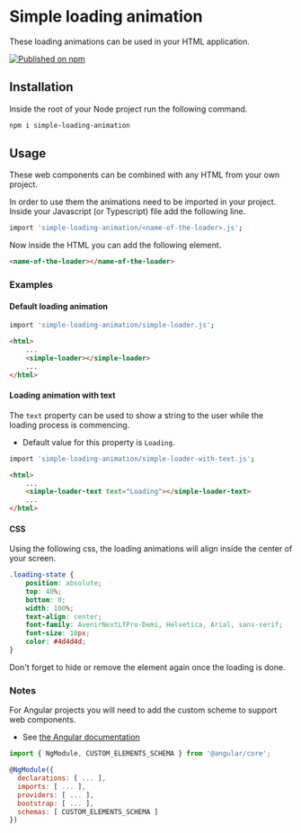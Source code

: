 # Simple loading animation

These loading animations can be used in your HTML application.

[![Published on npm](https://img.shields.io/npm/v/simple-loading-animation)](https://www.npmjs.com/package/simple-loading-animation)

## Installation

Inside the root of your Node project run the following command.

```sh
npm i simple-loading-animation
```

## Usage

These web components can be combined with any HTML from your own project.

In order to use them the animations need to be imported in your project.
Inside your Javascript (or Typescript) file add the following line.

```sh
import 'simple-loading-animation/<name-of-the-loader>.js';
```

Now inside the HTML you can add the following element.

```html
<name-of-the-loader></name-of-the-loader>
```

### Examples

#### Default loading animation

```sh
import 'simple-loading-animation/simple-loader.js';
```

```html
<html>
    ...
    <simple-loader></simple-loader>
    ...
</html>
```

#### Loading animation with text

The `text` property can be used to show a string to the user while the loading process is commencing.

-   Default value for this property is `Loading`.

```sh
import 'simple-loading-animation/simple-loader-with-text.js';
```

```html
<html>
    ...
    <simple-loader-text text="Loading"></simple-loader-text>
    ...
</html>
```

#### CSS

Using the following css, the loading animations will align inside the center of your screen.

```css
.loading-state {
    position: absolute;
    top: 40%;
    bottom: 0;
    width: 100%;
    text-align: center;
    font-family: AvenirNextLTPro-Demi, Helvetica, Arial, sans-serif;
    font-size: 18px;
    color: #4d4d4d;
}
```

Don't forget to hide or remove the element again once the loading is done.

### Notes

For Angular projects you will need to add the custom scheme to support web components.

-   See [the Angular documentation](https://angular.io/api/core/CUSTOM_ELEMENTS_SCHEMA)

```js
import { NgModule, CUSTOM_ELEMENTS_SCHEMA } from '@angular/core';

@NgModule({
  declarations: [ ... ],
  imports: [ ... ],
  providers: [ ... ],
  bootstrap: [ ... ],
  schemas: [ CUSTOM_ELEMENTS_SCHEMA ]
})
```
